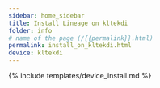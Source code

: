 ```yaml
---
sidebar: home_sidebar
title: Install Lineage on kltekdi
folder: info
# name of the page (/{{permalink}}.html)
permalink: install_on_kltekdi.html
device: kltekdi
---
```

{% include templates/device_install.md %}
